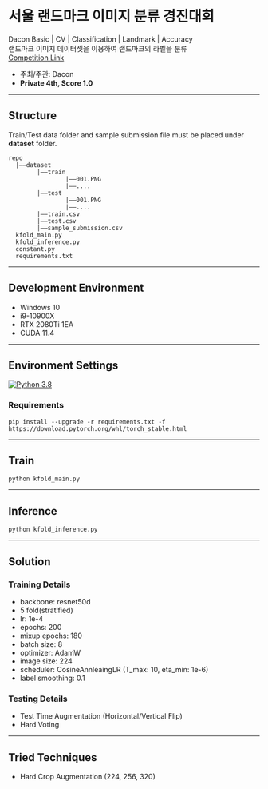 # 서울 랜드마크 이미지 분류 경진대회
Dacon Basic | CV | Classification | Landmark | Accuracy<br>
랜드마크 이미지 데이터셋을 이용하여 랜드마크의 라벨을 분류
<br>[Competition Link](https://dacon.io/competitions/official/235957/overview/description)
* 주최/주관: Dacon
* **Private 4th, Score 1.0**
***
## Structure
Train/Test data folder and sample submission file must be placed under **dataset** folder.
```
repo
  |——dataset
        |——train
                |——001.PNG
                |——....
        |——test
                |——001.PNG
                |——....
        |——train.csv
        |——test.csv
        |——sample_submission.csv
  kfold_main.py
  kfold_inference.py
  constant.py
  requirements.txt
```
***
## Development Environment
* Windows 10
* i9-10900X
* RTX 2080Ti 1EA
* CUDA 11.4
***
## Environment Settings

[![Python 3.8](https://img.shields.io/badge/python-3.8-blue.svg)](https://www.python.org/downloads/release/python-385/)

### Requirements
```shell
pip install --upgrade -r requirements.txt -f https://download.pytorch.org/whl/torch_stable.html
```
***
## Train
```shell
python kfold_main.py
```
***
## Inference
```shell
python kfold_inference.py
```
***
## Solution
### Training Details
* backbone: resnet50d
* 5 fold(stratified)
* lr: 1e-4
* epochs: 200
* mixup epochs: 180
* batch size: 8
* optimizer: AdamW
* image size: 224
* scheduler: CosineAnnleaingLR (T_max: 10, eta_min: 1e-6)
* label smoothing: 0.1
### Testing Details
* Test Time Augmentation (Horizontal/Vertical Flip)
* Hard Voting
***
## Tried Techniques
* Hard Crop Augmentation (224, 256, 320)